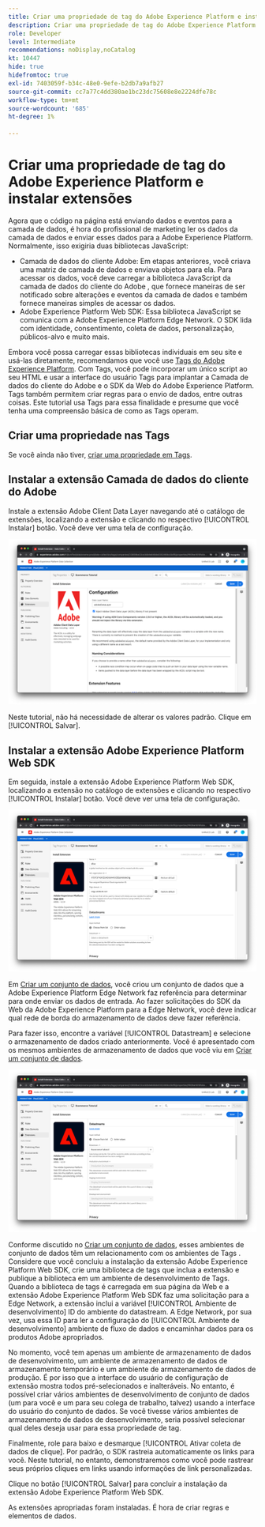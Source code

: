 ```yaml
---
title: Criar uma propriedade de tag do Adobe Experience Platform e instalar extensões
description: Criar uma propriedade de tag do Adobe Experience Platform e instalar extensões
role: Developer
level: Intermediate
recommendations: noDisplay,noCatalog
kt: 10447
hide: true
hidefromtoc: true
exl-id: 7403059f-b34c-48e0-9efe-b2db7a9afb27
source-git-commit: cc7a77c4dd380ae1bc23dc75608e8e2224dfe78c
workflow-type: tm+mt
source-wordcount: '685'
ht-degree: 1%

---
```


# Criar uma propriedade de tag do Adobe Experience Platform e instalar extensões

Agora que o código na página está enviando dados e eventos para a camada de dados, é hora do profissional de marketing ler os dados da camada de dados e enviar esses dados para a Adobe Experience Platform. Normalmente, isso exigiria duas bibliotecas JavaScript:

* Camada de dados do cliente Adobe: Em etapas anteriores, você criava uma matriz de camada de dados e enviava objetos para ela. Para acessar os dados, você deve carregar a biblioteca JavaScript da camada de dados do cliente do Adobe , que fornece maneiras de ser notificado sobre alterações e eventos da camada de dados e também fornece maneiras simples de acessar os dados.
* Adobe Experience Platform Web SDK: Essa biblioteca JavaScript se comunica com a Adobe Experience Platform Edge Network. O SDK lida com identidade, consentimento, coleta de dados, personalização, públicos-alvo e muito mais.

Embora você possa carregar essas bibliotecas individuais em seu site e usá-las diretamente, recomendamos que você use [Tags do Adobe Experience Platform](https://experienceleague.adobe.com/docs/experience-platform/tags/home.html?lang=pt-BR). Com Tags, você pode incorporar um único script ao seu HTML e usar a interface do usuário Tags para implantar a Camada de dados do cliente do Adobe e o SDK da Web do Adobe Experience Platform. Tags também permitem criar regras para o envio de dados, entre outras coisas. Este tutorial usa Tags para essa finalidade e presume que você tenha uma compreensão básica de como as Tags operam.

## Criar uma propriedade nas Tags

Se você ainda não tiver, [criar uma propriedade em Tags](https://experienceleague.adobe.com/docs/experience-platform/tags/admin/companies-and-properties.html#create-or-configure-a-property).

## Instalar a extensão Camada de dados do cliente do Adobe

Instale a extensão Adobe Client Data Layer navegando até o catálogo de extensões, localizando a extensão e clicando no respectivo [!UICONTROL Instalar] botão. Você deve ver uma tela de configuração.

![Instalação da extensão de camada de dados do cliente Adobe](../../../assets/implementation-strategy/acdl-extension-installation.png)

Neste tutorial, não há necessidade de alterar os valores padrão. Clique em [!UICONTROL Salvar].

## Instalar a extensão Adobe Experience Platform Web SDK

Em seguida, instale a extensão Adobe Experience Platform Web SDK, localizando a extensão no catálogo de extensões e clicando no respectivo [!UICONTROL Instalar] botão. Você deve ver uma tela de configuração.

![Instalação da extensão do SDK da Web da Adobe Experience Platform](../../../assets/implementation-strategy/web-sdk-extension-installation.png)

Em [Criar um conjunto de dados](../configure-the-server/create-a-datastream.md), você criou um conjunto de dados que a Adobe Experience Platform Edge Network faz referência para determinar para onde enviar os dados de entrada. Ao fazer solicitações do SDK da Web da Adobe Experience Platform para a Edge Network, você deve indicar qual rede de borda do armazenamento de dados deve fazer referência.

Para fazer isso, encontre a variável [!UICONTROL Datastream] e selecione o armazenamento de dados criado anteriormente. Você é apresentado com os mesmos ambientes de armazenamento de dados que você viu em [Criar um conjunto de dados](../configure-the-server/create-a-datastream.md).

![Seleção de fluxo de dados](../../../assets/implementation-strategy/web-sdk-datastream-selection.png)

Conforme discutido no [Criar um conjunto de dados](../configure-the-server/create-a-dataset.md), esses ambientes de conjunto de dados têm um relacionamento com os ambientes de Tags . Considere que você concluiu a instalação da extensão Adobe Experience Platform Web SDK, crie uma biblioteca de tags que inclua a extensão e publique a biblioteca em um ambiente de desenvolvimento de Tags. Quando a biblioteca de tags é carregada em sua página da Web e a extensão Adobe Experience Platform Web SDK faz uma solicitação para a Edge Network, a extensão inclui a variável [!UICONTROL Ambiente de desenvolvimento] ID do ambiente do datastream. A Edge Network, por sua vez, usa essa ID para ler a configuração do [!UICONTROL Ambiente de desenvolvimento] ambiente de fluxo de dados e encaminhar dados para os produtos Adobe apropriados.

No momento, você tem apenas um ambiente de armazenamento de dados de desenvolvimento, um ambiente de armazenamento de dados de armazenamento temporário e um ambiente de armazenamento de dados de produção. É por isso que a interface do usuário de configuração de extensão mostra todos pré-selecionados e inalteráveis. No entanto, é possível criar vários ambientes de desenvolvimento de conjunto de dados (um para você e um para seu colega de trabalho, talvez) usando a interface do usuário do conjunto de dados. Se você tivesse vários ambientes de armazenamento de dados de desenvolvimento, seria possível selecionar qual deles deseja usar para essa propriedade de tag.

Finalmente, role para baixo e desmarque [!UICONTROL Ativar coleta de dados de clique]. Por padrão, o SDK rastreia automaticamente os links para você. Neste tutorial, no entanto, demonstraremos como você pode rastrear seus próprios cliques em links usando informações de link personalizadas.

Clique no botão [!UICONTROL Salvar] para concluir a instalação da extensão Adobe Experience Platform Web SDK.

As extensões apropriadas foram instaladas. É hora de criar regras e elementos de dados.
